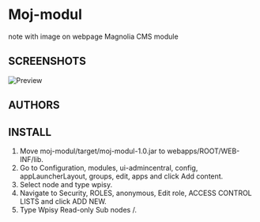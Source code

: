 # Moj-modul
note with image on webpage Magnolia CMS module

## SCREENSHOTS
![Preview](preview.png)

## AUTHORS

## INSTALL
1. Move moj-modul/target/moj-modul-1.0.jar to webapps/ROOT/WEB-INF/lib.
2. Go to Configuration, modules, ui-admincentral, config, appLauncherLayout, groups, edit, apps and click Add content.
3. Select node and type wpisy.
4. Navigate to Security, ROLES, anonymous, Edit role, ACCESS CONTROL LISTS and click ADD NEW.
5. Type Wpisy Read-only Sub nodes /.
